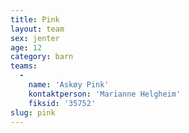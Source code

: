 ```yaml
---
title: Pink
layout: team
sex: jenter
age: 12
category: barn
teams:
  -
    name: 'Askøy Pink'
    kontaktperson: 'Marianne Helgheim'
    fiksid: '35752'
slug: pink
---
```

